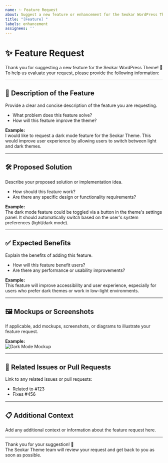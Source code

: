 ```yaml
---
name: ✨ Feature Request
about: Suggest a new feature or enhancement for the Seokar WordPress Theme
title: "[Feature] "
labels: enhancement
assignees: ''
---
```


# ✨ Feature Request

Thank you for suggesting a new feature for the Seokar WordPress Theme! 🎉  
To help us evaluate your request, please provide the following information:

---

## 📝 **Description of the Feature**

Provide a clear and concise description of the feature you are requesting.  
- What problem does this feature solve?  
- How will this feature improve the theme?  

**Example:**  
I would like to request a dark mode feature for the Seokar Theme. This would improve user experience by allowing users to switch between light and dark themes.

---

## 🛠️ **Proposed Solution**

Describe your proposed solution or implementation idea.  
- How should this feature work?  
- Are there any specific design or functionality requirements?  

**Example:**  
The dark mode feature could be toggled via a button in the theme's settings panel. It should automatically switch based on the user's system preferences (light/dark mode).

---

## ✅ **Expected Benefits**

Explain the benefits of adding this feature.  
- How will this feature benefit users?  
- Are there any performance or usability improvements?  

**Example:**  
This feature will improve accessibility and user experience, especially for users who prefer dark themes or work in low-light environments.

---

## 🖼️ **Mockups or Screenshots**

If applicable, add mockups, screenshots, or diagrams to illustrate your feature request.  

**Example:**  
![Dark Mode Mockup](https://example.com/dark-mode-mockup.png)

---

## 🔗 **Related Issues or Pull Requests**

Link to any related issues or pull requests:  
- Related to #123  
- Fixes #456  

---

## 📋 **Additional Context**

Add any additional context or information about the feature request here.  

---

Thank you for your suggestion! 🚀  
The Seokar Theme team will review your request and get back to you as soon as possible.
